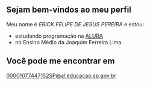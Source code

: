 ## Sejam bem-vindos ao meu perfil

Meu nome é _ERICK FELIPE DE JESUS PEREIRA_ e estou:
- estudando programação na [ALURA](www.alurastart.com.br)
- no Ensino Médio da Joaquim Ferreira Lima.

## Você pode me encontrar em
00001077447152SP@al.educacao.sp.gov.br

![]()
